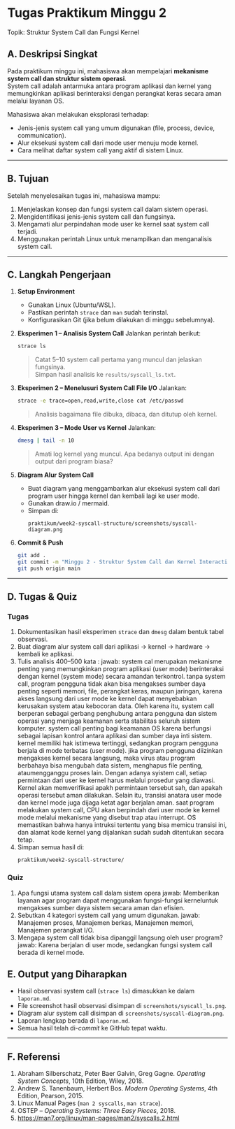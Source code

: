 # Tugas Praktikum Minggu 2  
Topik: Struktur System Call dan Fungsi Kernel  

## A. Deskripsi Singkat
Pada praktikum minggu ini, mahasiswa akan mempelajari **mekanisme system call dan struktur sistem operasi**.  
System call adalah antarmuka antara program aplikasi dan kernel yang memungkinkan aplikasi berinteraksi dengan perangkat keras secara aman melalui layanan OS.

Mahasiswa akan melakukan eksplorasi terhadap:
- Jenis-jenis system call yang umum digunakan (file, process, device, communication).
- Alur eksekusi system call dari mode user menuju mode kernel.
- Cara melihat daftar system call yang aktif di sistem Linux.

---

## B. Tujuan
Setelah menyelesaikan tugas ini, mahasiswa mampu:
1. Menjelaskan konsep dan fungsi system call dalam sistem operasi.
2. Mengidentifikasi jenis-jenis system call dan fungsinya.
3. Mengamati alur perpindahan mode user ke kernel saat system call terjadi.
4. Menggunakan perintah Linux untuk menampilkan dan menganalisis system call.

---

## C. Langkah Pengerjaan
1. **Setup Environment**
   - Gunakan Linux (Ubuntu/WSL).
   - Pastikan perintah `strace` dan `man` sudah terinstal.
   - Konfigurasikan Git (jika belum dilakukan di minggu sebelumnya).

2. **Eksperimen 1 – Analisis System Call**
   Jalankan perintah berikut:
   ```bash
   strace ls
   ```
   > Catat 5–10 system call pertama yang muncul dan jelaskan fungsinya.  
   Simpan hasil analisis ke `results/syscall_ls.txt`.

3. **Eksperimen 2 – Menelusuri System Call File I/O**
   Jalankan:
   ```bash
   strace -e trace=open,read,write,close cat /etc/passwd
   ```
   > Analisis bagaimana file dibuka, dibaca, dan ditutup oleh kernel.

4. **Eksperimen 3 – Mode User vs Kernel**
   Jalankan:
   ```bash
   dmesg | tail -n 10
   ```
   > Amati log kernel yang muncul. Apa bedanya output ini dengan output dari program biasa?

5. **Diagram Alur System Call**
   - Buat diagram yang menggambarkan alur eksekusi system call dari program user hingga kernel dan kembali lagi ke user mode.
   - Gunakan draw.io / mermaid.
   - Simpan di:
     ```
     praktikum/week2-syscall-structure/screenshots/syscall-diagram.png
     ```

6. **Commit & Push**
   ```bash
   git add .
   git commit -m "Minggu 2 - Struktur System Call dan Kernel Interaction"
   git push origin main
   ```

---

## D. Tugas & Quiz
### Tugas
1. Dokumentasikan hasil eksperimen `strace` dan `dmesg` dalam bentuk tabel observasi.  
2. Buat diagram alur system call dari aplikasi → kernel → hardware → kembali ke aplikasi.  
3. Tulis analisis 400–500 kata :
   jawab: system cal merupakan mekanisme penting yang memungkinkan program aplikasi (user mode) berinteraksi dengan kernel (system mode)
   secara amandan terkontrol. tanpa system call, program pengguna tidak akan bisa mengakses sumber daya penting seperti memori, file,
   perangkat keras, maupun jaringan, karena akses langsung dari user mode ke kernel dapat menyebabkan kerusakan system atau kebocoran
   data. Oleh karena itu, system call berperan sebagai gerbang penghubung antara pengguna dan sistem operasi yang menjaga keamanan serta
   stabilitas seluruh sistem komputer.
   system call penting bagi keamanan OS karena berfungsi sebagai lapisan kontrol antara aplikasi dan sumber daya inti sistem. kernel
   memiliki hak istimewa tertinggi, sedangkan program pengguna berjala di mode terbatas (user mode). jika program pengguna diizinkan
   mengakses kernel secara langsung, maka virus atau program berbahaya bisa mengubah data sistem, menghapus file penting, ataumengganggu
   proses lain. Dengan adanya syistem call, setiap permintaan dari user ke kernel harus melalui prosedur yang diawasi. Kernel akan
   memverifikasi apakh permintaan tersebut sah, dan apakah operasi tersebut aman dilakukan.
   Selain itu, transisi anatara user mode dan kernel mode juga dijaga ketat agar berjalan aman. saat program melakukan system call, CPU
   akan berpindah dari user mode ke kernel mode melalui mekanisme yang disebut trap atau interrupt. OS memastikan bahwa hanya intruksi
   tertentu yang bisa memicu transisi ini, dan alamat kode kernel yang dijalankan sudah sudah ditentukan secara tetap.   
5. Simpan semua hasil di:
   ```
   praktikum/week2-syscall-structure/
   ```

### Quiz
1. Apa fungsi utama system call dalam sistem opera
   jawab: Memberikan layanan agar program dapat menggunakan fungsi-fungsi kerneluntuk mengakses sumber daya sistem secara aman dan                  efisien.
3. Sebutkan 4 kategori system call yang umum digunakan.
   jawab: Manajemen proses, Manajemen berkas, Manajemen memori, Manajemen perangkat I/O.  
5. Mengapa system call tidak bisa dipanggil langsung oleh user program?
   jawab: Karena berjalan di user mode, sedangkan fungsi system call berada di kernel mode.

## E. Output yang Diharapkan
- Hasil observasi system call (`strace ls`) dimasukkan ke dalam `laporan.md`.  
- File screenshot hasil observasi disimpan di `screenshots/syscall_ls.png`.  
- Diagram alur system call disimpan di `screenshots/syscall-diagram.png`.  
- Laporan lengkap berada di `laporan.md`.  
- Semua hasil telah di-*commit* ke GitHub tepat waktu.

---

## F. Referensi
1. Abraham Silberschatz, Peter Baer Galvin, Greg Gagne. *Operating System Concepts*, 10th Edition, Wiley, 2018.  
2. Andrew S. Tanenbaum, Herbert Bos. *Modern Operating Systems*, 4th Edition, Pearson, 2015.  
3. Linux Manual Pages (`man 2 syscalls`, `man strace`).  
4. OSTEP – *Operating Systems: Three Easy Pieces*, 2018.  
5. https://man7.org/linux/man-pages/man2/syscalls.2.html
